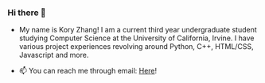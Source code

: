 ### Hi there 👋

- My name is Kory Zhang! I am a current third year undergraduate student studying Computer Science at the University of California, Irvine. I have various project experiences revolving around Python, C++, HTML/CSS, Javascript and more.

- 📫 You can reach me through email: [Here](k.oryy@yahoo.com)!

<!--
**koryz22/koryz22** is a ✨ _special_ ✨ repository because its `README.md` (this file) appears on your GitHub profile.

Here are some ideas to get you started:

- 🔭 I’m currently working on ...
- 🌱 I’m currently learning ...
- 👯 I’m looking to collaborate on ...
- 🤔 I’m looking for help with ...
- 💬 Ask me about ...
- 📫 How to reach me: ...
- 😄 Pronouns: ...
- ⚡ Fun fact: ...
-->
